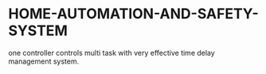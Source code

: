 # HOME-AUTOMATION-AND-SAFETY-SYSTEM
one controller controls multi task with very effective time delay management system.
